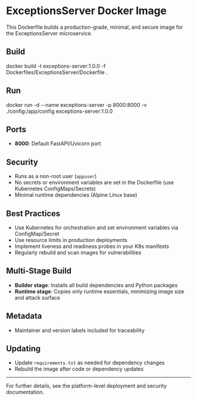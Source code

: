 # ExceptionsServer Docker Image

This Dockerfile builds a production-grade, minimal, and secure image for the ExceptionsServer microservice.

## Build

docker build -t exceptions-server:1.0.0 -f Dockerfiles/ExceptionsServer/Dockerfile .

## Run

docker run -d
--name exceptions-server
-p 8000:8000
-v ./config:/app/config
exceptions-server:1.0.0

## Ports

- **8000**: Default FastAPI/Uvicorn port

## Security

- Runs as a non-root user (`appuser`)
- No secrets or environment variables are set in the Dockerfile (use Kubernetes ConfigMaps/Secrets)
- Minimal runtime dependencies (Alpine Linux base)

## Best Practices

- Use Kubernetes for orchestration and set environment variables via ConfigMap/Secret
- Use resource limits in production deployments
- Implement liveness and readiness probes in your K8s manifests
- Regularly rebuild and scan images for vulnerabilities

## Multi-Stage Build

- **Builder stage**: Installs all build dependencies and Python packages
- **Runtime stage**: Copies only runtime essentials, minimizing image size and attack surface

## Metadata

- Maintainer and version labels included for traceability

## Updating

- Update `requirements.txt` as needed for dependency changes
- Rebuild the image after code or dependency updates

---

For further details, see the platform-level deployment and security documentation.
